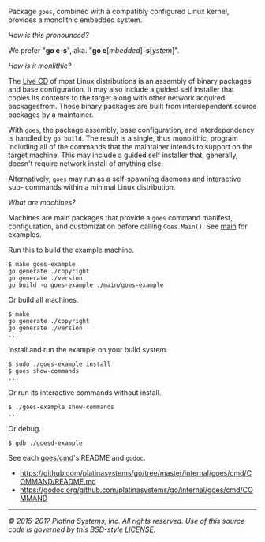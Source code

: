 Package `goes`, combined with a compatibly configured Linux kernel, provides a
monolithic embedded system.

*How is this pronounced?*

We prefer "**go e-s**", aka. "**go e**[_mbedded_]**-s**[_ystem_]".

*How is it monlithic?*

The [Live CD] of most Linux distributions is an assembly of binary packages and
base configuration. It may also include a guided self installer that copies its
contents to the target along with other network acquired packagesfrom. These
binary packages are built from interdependent source packages by a maintainer.

With `goes`, the package assembly, base configuration, and interdependency
is handled by `go build`.  The result is a single, thus monolithic, program
including all of the commands that the maintainer intends to support on the
target machine.  This may include a guided self installer that, generally,
doesn't require network install of anything else.

Alternatively, `goes` may run as a self-spawning daemons and interactive sub-
commands within a minimal Linux distribution.

*What are machines?*

Machines are main packages that provide a `goes` command manifest,
configuration, and customization before calling `Goes.Main()`.
See [main] for examples.

Run this to build the example machine.

```console
$ make goes-example
go generate ./copyright
go generate ./version
go build -o goes-example ./main/goes-example
```

Or build all machines.

```console
$ make
go generate ./copyright
go generate ./version
...
```

Install and run the example on your build system.

```console
$ sudo ./goes-example install
$ goes show-commands
...
```

Or run its interactive commands without install.

```console
$ ./goes-example show-commands
...
```

Or debug.

```console
$ gdb ./goesd-example
```

See each [goes/cmd]'s README and `godoc`.
- https://github.com/platinasystems/go/tree/master/internal/goes/cmd/COMMAND/README.md
- https://godoc.org/github.com/platinasystems/go/internal/goes/cmd/COMMAND

---

*&copy; 2015-2017 Platina Systems, Inc. All rights reserved.
Use of this source code is governed by this BSD-style [LICENSE].*

[main]: ../../main
[goes/cmd]: ./cmd
[LICENSE]: ../../LICENSE
[Live CD]: https://en.wikipedia.org/wiki/Live_CD
